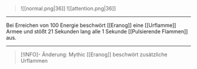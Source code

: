 > ![[normal.png|36]]
> ![[attention.png|36]]

***

Bei Erreichen von 100 Energie beschwört [[Eranog]] eine [[Urflamme]] Armee und stößt 21 Sekunden lang alle 1 Sekunde [[Pulsierende Flammen]] aus.



***

> [!INFO]- Änderung: Mythic
> [[Eranog]] beschwört zusätzliche Urflammen
